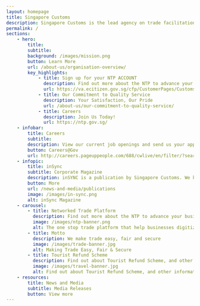 ```yaml
---
layout: homepage
title: Singapore Customs
description: Singapore Customs is the lead agency on trade facilitation and revenue enforcement.
permalink: /
sections: 
    - hero: 
        title: 
        subtitle:
        background: /images/mission.png
        button: Learn More
        url: /about-us/organisation-overview/
        key_highlights:
            - title: Sign up for your NTP ACCOUNT
              description: Find out more about the NTP to advance your business and improve our trade operations
              url: https://va.ecitizen.gov.sg/cfp/CustomerPages/Customs/explorefaq.aspx
            - title: Our Commitment to Quality Service
              description: Your Satisfaction, Our Pride
              url: /about-us/our-commitment-to-quality-service/
            - title: Careers
              description: Join Us Today!
              url: https://ntp.gov.sg/
    - infobar:
        title: Careers
        subtitle: 
        description: View our current job openings and send us your application at 
        button: Careers@Gov
        url: http://careers.pageuppeople.com/688/cwlive/en/filter/?search-keyword=&category=&work-type=&brand=singapore+customs&job-sector
    - infopic:
        title: inSync
        subtitle: Corporate Magazine
        description: inSYNC is a publication by Singapore Customs. We keep you updated on topics that impact the trading community. Read us to get vital news, pertinent insights, useful pointers, practical advice and more.
        button: More
        url: /news-and-media/publications
        image: /images/in-sync.png
        alt: inSync Magazine
    - carousel:
        - title: Networked Trade Platform
          description: Find out more about the NTP to advance your business and improve your trade operations.
          image: /images/ntp-banner.png
          alt: The one stop trade platform that help businesses digitize, connect & grow
        - title: Motto
          description: We make trade easy, fair and secure 
          image: /images/trade-banner.jpg
          alt: Making Trade Easy, Fair & Secure
        - title: Tourist Refund Scheme
          description: Find out about Tourist Refund Scheme, and other information on going through Customs
          image: /images/travel-banner.jpg
          alt: Find out about Tourist Refund Scheme, and other information on going through Customs
    - resources:
        title: News and Media
        subtitle: Media Releases
        button: View more
---
```


